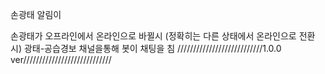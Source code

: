 손광태 알림이

손광태가 오프라인에서 온라인으로 바뀔시 (정확히는 다른 상태에서 온라인으로 전환시) 
광태-공습경보 채널을통해 봇이 채팅을 침
///////////////////////////1.0.0 ver////////////////////////////
